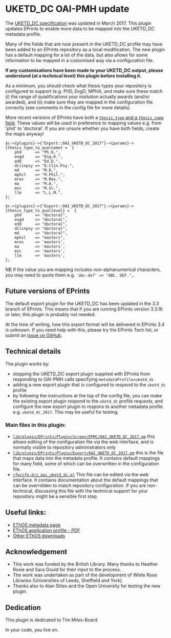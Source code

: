 # UKETD_DC OAI-PMH update
The [UKETD_DC specification](http://ethostoolkit.cranfield.ac.uk/tiki-index.php?page=The+EThOS+UKETD_DC+application+profile) was updated in March 2017. This plugin updates EPrints to enable more data to be mapped into the UKETD_DC metadata profile.

Many of the fields that are now present in the UKETD_DC profile may have been added to an EPrints repository as a local modification. The new plugin has a default mapping for a lot of the data, but also allows for some information to be mapped in a customised way via a configuration file.

__If any customisations have been made to your UKETD_DC output, please understand (at a technical level) this plugin before installing it.__

As a minimum, you should check what thesis types your repository is configured to support (e.g. PhD, EngD, MPhil), and make sure these match (i) the range of quialifications your insitution actually awards (and/or awarded), and (ii) make sure they are mapped in the configuration file correctly (see comments in the config file for more details).

More recent versions of EPrints have both a [`thesis_type` and a `thesis_name` field](https://github.com/eprints/eprints/blob/3.3/lib/defaultcfg/cfg.d/eprint_fields.pl#L267-L290). These values will be used in preference to mapping values e.g. from 'phd' to 'doctoral'. If you are unsure whether you have both fields, create the maps anyway!


```
$c->{plugins}->{"Export::OAI_UKETD_DC_2017"}->{params}->{thesis_type_to_qualname} =  {
    phd      => "Ph.D.",
    engd     => "Eng.D.",
    edd      => "Ed.D.",
    dclinpsy => "D.Clin.Psy.",
    md       => "M.D.",
    mphil    => "M.Phil.",
    mres     => "M.Res.",
    ma       => "M.A.",
    msc      => "M.Sc.",
    llm      => "L.L.M.",
};

$c->{plugins}->{"Export::OAI_UKETD_DC_2017"}->{params}->{thesis_type_to_quallevel} =  {
    phd      => "doctoral",
    engd     => "doctoral",
    edd      => "doctoral",
    dclinpsy => "doctoral",
    md       => "doctoral",
    mphil    => "masters",
    mres     => 'masters',
    ma       => 'masters',
    msc      => 'masters',
    llm      => 'masters',
};

```

NB If the value you are mapping includes non-alphanumerical characters, you may need to quote them e.g. `'abc-def' => "ABC. DEF.",`.


## Future versions of EPrints
The default export plugin for the UKETD_DC has been updated in the 3.3 branch of EPrints. This means that if you are running EPrints version 3.3.16 or later, this plugin is probably not needed.

At the time of writing, how this export format will be delivered in EPrints 3.4 is unknown. If you need help with this, please try the EPrints Tech list, or submit an [Issue on GitHub](https://github.com/eprintsug/oai_uketd_dc/issues).

## Technical details

The plugin works by:
* stopping the UKETD_DC export plugin supplied with EPrints from responding to OAI-PMH calls specifying `metadataProfile=uketd_dc`
* adding a new export plugin that is configured to respond to the `uketd_dc` profile
* by following the instructions at the top of the config file, you can make the existing export plugin respond to the `uketd_dc` profile requests, and configure the new export plugin to respons to another metadata profile e.g. `uketd_dc_2017`. This may be useful for testing.

### Main files in this plugin:

* [`lib/plugin/EPrints/Plugin/Screen/EPMC/OAI_UKETD_DC_2017.pm`](https://github.com/eprintsug/oai_uketd_dc/blob/master/lib/plugin/EPrints/Plugin/Screen/EPMC/OAI_UKETD_DC_2017.pm) this allows editing of the configuration file via the web interface, and is normally visible to repository administrators only
* [`lib/plugin/EPrints/Plugin/Export/OAI_UKETD_DC_2017.pm`](https://github.com/eprintsug/oai_uketd_dc/blob/master/lib/plugin/EPrints/Plugin/Export/OAI_UKETD_DC_2017.pm) this is the file that maps data into the metadata profile. It contains default mappings for many field, some of which can be overwritten in the configuration file.
* [`cfg/cfg.d/z_oai_uketd_dc.pl`](https://github.com/eprintsug/oai_uketd_dc/blob/master/cfg/cfg.d/z_oai_uketd_dc.pl) This file can be edited via the web interface. It contains documentation about the default mappings that can be overridden to match repository configuration. If you are non-technical, discussing this file with the technical support for your repository might be a sensible first step.

## Useful links:
* [EThOS metadata page](http://ethostoolkit.cranfield.ac.uk/tiki-index.php?page=Metadata)
* [EThOS application profile - PDF](http://ethostoolkit.cranfield.ac.uk/tiki-download_file.php?fileId=50)
* [Other EThOS downloads](http://ethostoolkit.cranfield.ac.uk/tiki-list_file_gallery.php?page=Downloads&galleryId=8)

## Acknowledgement
* This work was funded by the British Library. Many thanks to Heather Rosie and Sara Gould for their input to the process.
* The work was undertaken as part of the development of White Rose Libraries (Universities of Leeds, Sheffield and York).
* Thanks also to Alan Stiles and the Open University for testing the new plugin.

## Dedication
This plugin is dedicated to Tim Miles-Board.

In your code, you live on.

